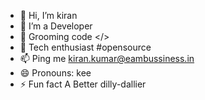 - 👋 Hi, I’m kiran
- 👀 I’m a Developer
- 🌱 Grooming code </> 
- 💞️ Tech enthusiast #opensource
- 📫 Ping me kiran.kumar@eambussiness.in
- 😄 Pronouns: kee
- ⚡ Fun fact A Better dilly-dallier

<!---
kiranXeam/kiranXeam is a ✨ special ✨ repository because its `README.md` (this file) appears on your GitHub profile.
You can click the Preview link to take a look at your changes.
--->

